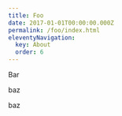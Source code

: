 ```yaml
---
title: Foo
date: 2017-01-01T00:00:00.000Z
permalink: /foo/index.html
eleventyNavigation:
  key: About
  order: 6
---
```

Bar



baz





baz